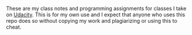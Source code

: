 These are my class notes and programming assignments for classes I take on
[Udacity](http://www.udacity.com).  This is for my own use and I expect that
anyone who uses this repo does so without copying my work and plagiarizing or
using this to cheat.
